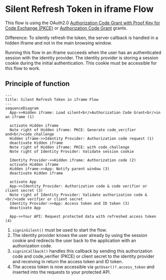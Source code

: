 # Silent Refresh Token in iframe Flow

This flow is using the OAuth2.0 [Authorization Code Grant with Proof Key for Code Exchange (PKCE)](https://github.com/tniah/oidc-client-lib/blob/main/docs/protocols/authorization-code-grant-with-pkce.md) or [Authorization Code Grant](https://github.com/tniah/oidc-client-lib/blob/main/docs/protocols/authorization-code-grant.md) grants.

Difference: To silently refresh the token, the server callback is handled in a hidden iframe and not in the main browsing window.

Running this flow in an iframe succeeds when the user has an authenticated session with the identity provider.
The identity provider is storing a session cookie during the initial authentication. This cookie must be accessible for this flow to work.


## Principle of function
```mermaid
---
title: Silent Refresh Token in iframe Flow
---
sequenceDiagram
  App->>Hidden iframe: Load silent<br/>Authorization Code Grant<br/>in an iframe (1)

  activate Hidden iframe
  Note right of Hidden iframe: PKCE: Generate code_verifier and<br/>code_challenge
  Hidden iframe->>Identity Provider: Authorization code request (1)
  deactivate Hidden iframe
  Note right of Hidden iframe: PKCE: with code_challenge
  Note right of Identity Provider: Validate session cookie

  Identity Provider->>Hidden iframe: Authorization code (2)
  activate Hidden iframe
  Hidden iframe->>App: Notify parent window (3)
  deactivate Hidden iframe

  activate App
  App->>Identity Provider: Authorization code & code verifier or client secret (3)
  Note right of Identity Provider: Validate authorization code &<br/>code verifier or client secret
  Identity Provider->>App: Access token and ID token (3)
  deactivate App

  App->>Your API: Request protected data with refreshed access token (4)
```

1. `signinSilent()` must be used to start the flow.
2. The identity provider knows the user already by using the session cookie and redirects the user back to the application with an authorization code.
3. `signinCallback()` handles this callback by sending this authorization code and code_verifier (PKCE) or client secret to the identity provider and receiving in return the access token and ID token.
4. The access token is now accessible via `getUser()?.access_token` and inserted into the requests to your protected API.

